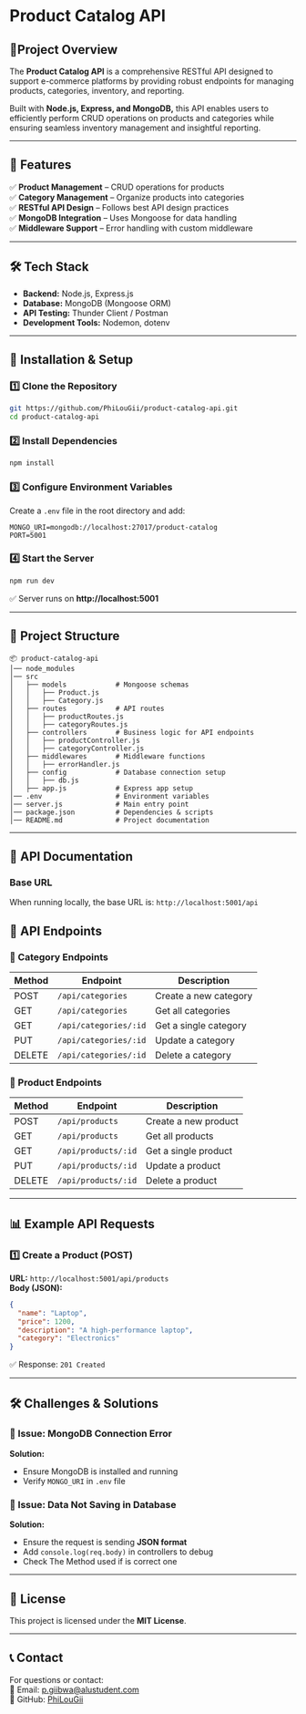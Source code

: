 # **Product Catalog API**  

## **📁Project Overview**  
The **Product Catalog API** is a comprehensive RESTful API designed to support e-commerce platforms by providing robust endpoints for managing products, categories, inventory, and reporting. 

Built with **Node.js, Express, and MongoDB,** this API enables users to efficiently perform CRUD operations on products and categories while ensuring seamless inventory management and insightful reporting.

---

## **📜 Features**  
✅ **Product Management** – CRUD operations for products  
✅ **Category Management** – Organize products into categories  
✅ **RESTful API Design** – Follows best API design practices  
✅ **MongoDB Integration** – Uses Mongoose for data handling  
✅ **Middleware Support** – Error handling with custom middleware  

---

## **🛠️ Tech Stack**  
- **Backend:** Node.js, Express.js  
- **Database:** MongoDB (Mongoose ORM)  
- **API Testing:** Thunder Client / Postman  
- **Development Tools:** Nodemon, dotenv  

---

## **🚀 Installation & Setup**  

### **1️⃣ Clone the Repository**  
```bash
git https://github.com/PhiLouGii/product-catalog-api.git
cd product-catalog-api
```

### **2️⃣ Install Dependencies**  
```bash
npm install
```

### **3️⃣ Configure Environment Variables**  
Create a `.env` file in the root directory and add:  
```
MONGO_URI=mongodb://localhost:27017/product-catalog
PORT=5001
```

### **4️⃣ Start the Server**  
```bash
npm run dev
```
✅ Server runs on **http://localhost:5001**  

---

## **📂 Project Structure**  
```
📦 product-catalog-api
│── node_modules
│── src
│   ├── models            # Mongoose schemas
│   │   ├── Product.js
│   │   ├── Category.js
│   ├── routes            # API routes
│   │   ├── productRoutes.js
│   │   ├── categoryRoutes.js
│   ├── controllers       # Business logic for API endpoints
│   │   ├── productController.js
│   │   ├── categoryController.js
│   ├── middlewares       # Middleware functions
│   │   ├── errorHandler.js
│   ├── config            # Database connection setup
│   │   ├── db.js
│   ├── app.js            # Express app setup
│── .env                  # Environment variables
│── server.js             # Main entry point
│── package.json          # Dependencies & scripts
│── README.md             # Project documentation
```

---

## **📝 API Documentation**
### Base URL
When running locally, the base URL is: ```http://localhost:5001/api```

## **📡 API Endpoints**  

### **🔹 Category Endpoints**  
| Method | Endpoint                | Description                 |
|--------|-------------------------|-----------------------------|
| POST   | `/api/categories`       | Create a new category       |
| GET    | `/api/categories`       | Get all categories          |
| GET    | `/api/categories/:id`   | Get a single category       |
| PUT    | `/api/categories/:id`   | Update a category           |
| DELETE | `/api/categories/:id`   | Delete a category           |

### **🔹 Product Endpoints**  
| Method | Endpoint                | Description                 |
|--------|-------------------------|-----------------------------|
| POST   | `/api/products`         | Create a new product        |
| GET    | `/api/products`         | Get all products            |
| GET    | `/api/products/:id`     | Get a single product        |
| PUT    | `/api/products/:id`     | Update a product            |
| DELETE | `/api/products/:id`     | Delete a product            |

---

## **📊 Example API Requests**  

### **1️⃣ Create a Product (POST)**
**URL:** `http://localhost:5001/api/products`  
**Body (JSON):**  
```json
{
  "name": "Laptop",
  "price": 1200,
  "description": "A high-performance laptop",
  "category": "Electronics"
}
```
✅ Response: `201 Created`

---

## **🛠️ Challenges & Solutions**  

### **🔸 Issue: MongoDB Connection Error**
**Solution:**  
- Ensure MongoDB is installed and running  
- Verify `MONGO_URI` in `.env` file  

### **🔸 Issue: Data Not Saving in Database**
**Solution:**  
- Ensure the request is sending **JSON format**  
- Add `console.log(req.body)` in controllers to debug
- Check The Method used if is correct one 

---

## **📜 License**  
This project is licensed under the **MIT License**.  

---

## **📞 Contact**  
For questions or contact:  
📧 Email: p.giibwa@alustudent.com  
🔗 GitHub: [PhiLouGii](https://github.com/PhiLouGii/product-catalog-api.git)  
